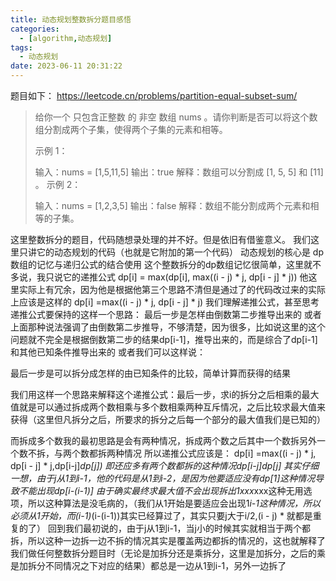 ```yaml
---
title: 动态规划整数拆分题目感悟
categories:
  - [algorithm,动态规划]
tags:
  - 动态规划
date: 2023-06-11 20:31:22
---
```



题目如下：
https://leetcode.cn/problems/partition-equal-subset-sum/

> 给你一个 只包含正整数 的 非空 数组 nums 。请你判断是否可以将这个数组分割成两个子集，使得两个子集的元素和相等。
>
> 示例 1：
>
> 输入：nums = [1,5,11,5]
> 输出：true
> 解释：数组可以分割成 [1, 5, 5] 和 [11] 。
> 示例 2：
>
> 输入：nums = [1,2,3,5]
> 输出：false
> 解释：数组不能分割成两个元素和相等的子集。


<!-- more-->

这里整数拆分的题目，代码随想录处理的并不好。但是依旧有借鉴意义。
我们这里只讲它的动态规划的代码（也就是它附加的第一个代码）
动态规划的核心是
dp数组的记忆与递归公式的结合使用
这个整数拆分的dp数组记忆很简单，这里就不多说，我只说它的递推公式
dp[i] = max(dp[i], max((i - j) * j, dp[i - j] * j))
他这里实际上有冗余，因为他是根据他第三个思路不清但是通过了的代码改过来的实际上应该是这样的
dp[i] =max((i - j) * j, dp[i - j] * j)
我们理解递推公式，甚至思考递推公式要保持的这样一个思路：
最后一步是怎样由倒数第二步推导出来的
或者上面那种说法强调了由倒数第二步推导，不够清楚，因为很多，比如说这里的这个问题就不完全是根据倒数第二步的结果dp[i-1]，推导出来的，而是综合了dp[i-1]和其他已知条件推导出来的
或者我们可以这样说：

最后一步是可以拆分成怎样的由已知条件的比较，简单计算而获得的结果

我们用这样一个思路来解释这个递推公式：最后一步，求i的拆分之后相乘的最大值就是可以通过拆成两个数相乘与多个数相乘两种互斥情况，之后比较求最大值来获得（这里但凡拆分之后，所要求的拆分之后每一个部分的最大值我们是已知的）

而拆成多个数我的最初思路是会有两种情况，拆成两个数之后其中一个数拆另外一个数不拆，与两个数都拆两种情况
所以递推公式应该是：
dp[i] =max((i - j) * j, dp[i - j] * j,dp[i-j]*dp[j])
即还应多有两个数都拆的这种情况dp[i-j]*dp[j]
其实仔细一想，由于j从1到i-1，他的代码是从1到i-2，是因为他要适应没有dp[1]这种情况导致不能出现dp[i-(i-1)]
由于确实最终求最大值不会出现拆出1*xxx*xxx这种无用选项，所以这种算法是没毛病的，（我们从1开始是要适应会出现1*i-1这种情况，所以必须从1开始，而(i-1)*(i-(i-1))其实已经算过了，其实只要j大于i/2,(i - j) * 就都是重复的了）
回到我们最初说的，由于j从1到i-1，当j小的时候其实就相当于两个都拆，所以这种一边拆一边不拆的情况其实是覆盖两边都拆的情况的，这也就解释了我们做任何整数拆分题目时（无论是加拆分还是乘拆分，这里是加拆分，之后的乘是加拆分不同情况之下对应的结果）都总是一边从1到i-1，另外一边拆了
